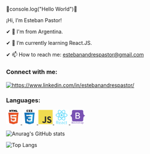🎇console.log("Hello World")🎇

¡Hi, I’m Esteban Pastor!

✔ 📍 I'm from Argentina. 

✔ 🌱 I’m currently learning React.JS.

✔ 📫 How to reach me: estebanandrespastor@gmail.com

<h3 align="left">Connect with me:</h3>
<p align="left">

<a href="https://www.linkedin.com/in/estebanandrespastor/" target="_blank"><img align="center" src="https://raw.githubusercontent.com/rahuldkjain/github-profile-readme-generator/master/src/images/icons/Social/linked-in-alt.svg" alt="https://www.linkedin.com/in/estebanandrespastor/" height="30" width="40" /></a>
</p>

<h3 align="left">Languages:</h3>

<p align="left"> <a href="https://www.w3.org/html/" target="_blank"> <img src="https://raw.githubusercontent.com/devicons/devicon/master/icons/html5/html5-original-wordmark.svg" alt="html5" width="40" height="40"/><a href="https://www.w3schools.com/css/" target="_blank" rel="noreferrer"> <img src="https://raw.githubusercontent.com/devicons/devicon/master/icons/css3/css3-original-wordmark.svg" alt="css3" width="40" height="40"/> </a>  </a> <a href="https://developer.mozilla.org/en-US/docs/Web/JavaScript" target="_blank" rel="noreferrer"> <img src="https://raw.githubusercontent.com/devicons/devicon/master/icons/javascript/javascript-original.svg" alt="javascript" width="40" height="40"/> </a> <a href="https://reactjs.org/" target="_blank" rel="noreferrer"> <img src="https://raw.githubusercontent.com/devicons/devicon/master/icons/react/react-original-wordmark.svg" alt="react" width="40" height="40"/> </a> <a href="https://getbootstrap.com" target="_blank" rel="noreferrer"> <img src="https://raw.githubusercontent.com/devicons/devicon/master/icons/bootstrap/bootstrap-plain-wordmark.svg" alt="bootstrap" width="40" height="40"/> </a>  </p>


![Anurag's GitHub stats](https://github-readme-stats.vercel.app/api?username=estebanpastor&show_icons=true&theme=dracula)

![Top Langs](https://github-readme-stats.vercel.app/api/top-langs/?username=estebanpastor&theme=dracula)



